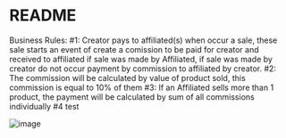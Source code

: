 # README
Business Rules:
  #1: Creator pays to affiliated(s) when occur a sale, these sale starts an event of create a comission to be paid for creator and received to affiliated if sale was made by Affiliated,
  if sale was made by creator do not occur payment by commission to affiliated by creator.
  #2: The commission will be calculated by value of product sold, this commission is equal to 10% of them
  #3: If an Affiliated sells more than 1 product, the payment will be calculated by sum of all commissions individually
  #4 test


![image](https://github.com/higorvoltz/program-affilliateds/assets/107075028/5da14514-5155-4036-89b1-3169288fbf68)


